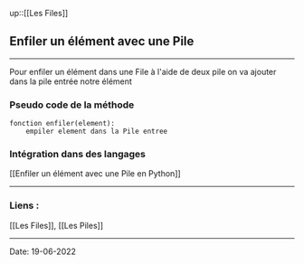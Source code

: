 

up::[[Les Files]]

## Enfiler un élément avec une Pile

---

Pour enfiler un élément dans une File à l'aide de deux pile on va ajouter dans la pile entrée notre élément

### Pseudo code de la méthode

```
fonction enfiler(element):
	empiler element dans la Pile entree
```

### Intégration dans des langages

[[Enfiler un élément avec une Pile en Python]]


---
### Liens :

[[Les Files]], [[Les Piles]]

---

Date: 19-06-2022
